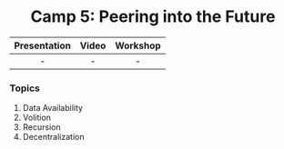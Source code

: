 <div align="center">
    <h1>Camp 5: Peering into the Future</h1>

|Presentation|Video|Workshop
|:----:|:----:|:----:|
|-|-|-|

</div>

### Topics

<ol>
    <li><a>Data Availability</a></a>
    <li><a>Volition</a></a>
    <li><a>Recursion</a></a>
    <li><a>Decentralization</a></a>
</ol>
